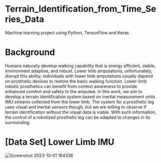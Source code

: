 # Terrain_Identification_from_Time_Series_Data
Machine learning project using Python, TensorFlow and Keras

# Background
Humans naturally develop walking capability that is energy efficient, stable, environment adaptive, and robust. Lower limb amputations, unfortunately, disrupt this ability; individuals with lower limb amputations usually depend on prosthetic devices to restore the basic walking function. Lower-limb robotic prosthetics can benefit from context awareness to provide enhanced comfort and safety to the amputee. In this work, we aim to develop a terrain identification system based on inertial measurement units IMU streams collected from the lower limb. The system for a prosthetic leg uses visual and inertial sensors though, but we are willing to observe if terrain identification without the visual data is viable. With such information, the control of a robotized prosthetic leg can be adapted to changes in its surrounding.

# [Data Set] Lower Limb IMU


![Screenshot 2023-10-01 164336](https://github.com/dhirdhir1997/Terrain_Identification_from_Time_Series_Data/assets/119910232/fbb0ed00-6b1b-4580-b88b-2d888dd15f9e)
